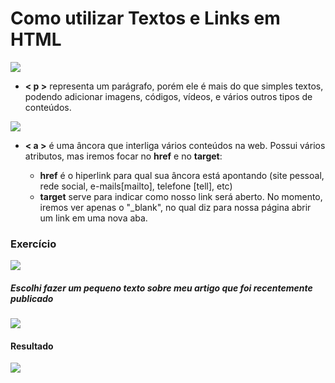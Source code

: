 # Como utilizar Textos e Links em HTML


![](https://imgur.com/iCMdTxu.jpg)

* **< p >** representa um parágrafo, porém ele é mais do que simples textos, podendo adicionar imagens, códigos, vídeos, e vários outros tipos de conteúdos. 

![](https://imgur.com/PeOqm9m.jpg)

* **< a >** é uma âncora que interliga vários conteúdos na web. Possui vários atributos, mas iremos focar no **href** e no **target**: 

    * **href** é o hiperlink para qual sua âncora está apontando (site pessoal, rede social, e-mails[mailto], telefone [tell], etc)
    * **target** serve para indicar como nosso link será aberto. No momento, iremos ver apenas o "_blank", no qual diz para nossa página abrir um link em uma nova aba. 
    
### Exercício 

![](https://imgur.com/2BlhVj5.jpg)

##### Escolhi fazer um pequeno texto sobre meu artigo que foi recentemente publicado 

![](https://imgur.com/n8hx4V9.jpg)
#### Resultado

![](https://imgur.com/LbCKYlD.jpg)


